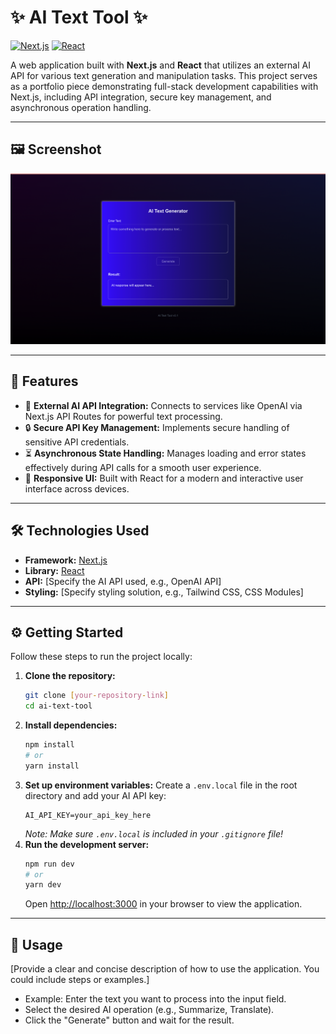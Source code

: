 # ✨ AI Text Tool ✨

[![Next.js](https://img.shields.io/badge/Next.js-000000?style=for-the-badge&logo=nextdotjs&logoColor=white)](https://nextjs.org/) [![React](https://img.shields.io/badge/React-20232A?style=for-the-badge&logo=react&logoColor=61DAFB)](https://reactjs.org/) 
<!-- Add other relevant badges here, e.g., for styling, deployment status, license -->

A web application built with **Next.js** and **React** that utilizes an external AI API for various text generation and manipulation tasks. This project serves as a portfolio piece demonstrating full-stack development capabilities with Next.js, including API integration, secure key management, and asynchronous operation handling.

---

## 🖼️ Screenshot

![AI Text Tool Screenshot](public/screenshot.png)

---

## 🚀 Features

*   🧠 **External AI API Integration:** Connects to services like OpenAI via Next.js API Routes for powerful text processing.
*   🔒 **Secure API Key Management:** Implements secure handling of sensitive API credentials.
*   ⏳ **Asynchronous State Handling:** Manages loading and error states effectively during API calls for a smooth user experience.
*   📱 **Responsive UI:** Built with React for a modern and interactive user interface across devices.

---

## 🛠️ Technologies Used

*   **Framework:** [Next.js](https://nextjs.org/)
*   **Library:** [React](https://reactjs.org/)
*   **API:** [Specify the AI API used, e.g., OpenAI API]
*   **Styling:** [Specify styling solution, e.g., Tailwind CSS, CSS Modules]
<!-- Add other libraries/tools used -->

---

## ⚙️ Getting Started

Follow these steps to run the project locally:

1.  **Clone the repository:**
    ```bash
    git clone [your-repository-link]
    cd ai-text-tool 
    ```
2.  **Install dependencies:**
    ```bash
    npm install
    # or
    yarn install
    ```
3.  **Set up environment variables:**
    Create a `.env.local` file in the root directory and add your AI API key:
    ```env
    AI_API_KEY=your_api_key_here 
    ```
    *Note: Make sure `.env.local` is included in your `.gitignore` file!*
4.  **Run the development server:**
    ```bash
    npm run dev
    # or
    yarn dev
    ```
    Open [http://localhost:3000](http://localhost:3000) in your browser to view the application.

---

## 📖 Usage

[Provide a clear and concise description of how to use the application. You could include steps or examples.]

*   Example: Enter the text you want to process into the input field.
*   Select the desired AI operation (e.g., Summarize, Translate).
*   Click the "Generate" button and wait for the result. 